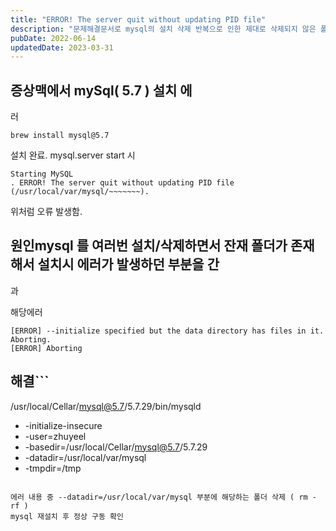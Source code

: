 ```yaml
---
title: "ERROR! The server quit without updating PID file"
description: "문제해결문서로 mysql의 설치 삭제 반복으로 인한 제대로 삭제되지 않은 폴더로 인해 발생하는 오류를 해결한다."
pubDate: 2022-06-14
updatedDate: 2023-03-31
---
```


## 증상맥에서 mySql( 5.7 ) 설치 에

러

```
brew install mysql@5.7

```

설치 완료.
mysql.server start 시
```
Starting MySQL
. ERROR! The server quit without updating PID file (/usr/local/var/mysql/~~~~~~~).

```

위처럼 오류 발생함.

## 원인mysql 를 여러번 설치/삭제하면서 잔재 폴더가 존재해서 설치시 에러가 발생하던 부분을 간

과

해당에러
```
[ERROR] --initialize specified but the data directory has files in it. Aborting.
[ERROR] Aborting

```

## 해결```
/usr/local/Cellar/mysql@5.7/5.7.29/bin/mysqld
- -initialize-insecure
- -user=zhuyeel
- -basedir=/usr/local/Cellar/mysql@5.7/5.7.29
- -datadir=/usr/local/var/mysql
- -tmpdir=/tmp

```

에러 내용 중 --datadir=/usr/local/var/mysql 부분에 해당하는 폴더 삭제 ( rm -rf )
mysql 재설치 후 정상 구동 확인